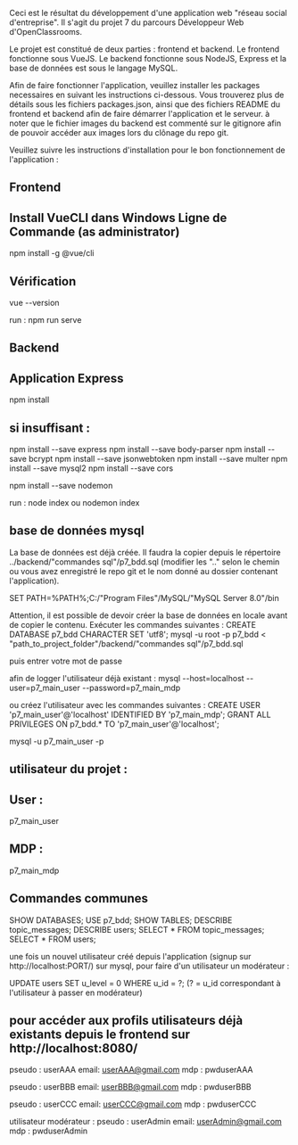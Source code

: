 Ceci est le résultat du développement d'une application web "réseau social d'entreprise".
Il s'agit du projet 7 du parcours Développeur Web d'OpenClassrooms.

Le projet est constitué de deux parties : frontend et backend.
Le frontend fonctionne sous VueJS.
Le backend fonctionne sous NodeJS, Express et la base de données est sous le langage MySQL.

Afin de faire fonctionner l'application, veuillez installer les packages necessaires en suivant les instructions ci-dessous.
Vous trouverez plus de détails sous les fichiers packages.json, ainsi que des fichiers README du frontend et backend afin de faire démarrer l'application et le serveur.
à noter que le fichier images du backend est commenté sur le gitignore afin de pouvoir accéder aux images lors du clônage du repo git.

Veuillez suivre les instructions d'installation pour le bon fonctionnement de l'application :

## Frontend
## Install VueCLI dans Windows Ligne de Commande (as administrator)
npm install -g @vue/cli
## Vérification
vue --version

run :
npm run serve

## Backend
## Application Express
npm install

## si insuffisant :
npm install --save express
npm install --save body-parser
npm install --save bcrypt
npm install --save jsonwebtoken
npm install --save multer
npm install --save mysql2
npm install --save cors

npm install --save nodemon

run :
node index 
ou
nodemon index
## base de données mysql
La base de données est déjà créée.
Il faudra la copier depuis le répertoire ../backend/"commandes sql"/p7_bdd.sql
(modifier les ".." selon le chemin ou vous avez enregistré le repo git et le nom donné au dossier contenant l'application).

SET PATH=%PATH%;C:/"Program Files"/MySQL/"MySQL Server 8.0"/bin

Attention, il est possible de devoir créer la base de données en locale avant de copier le contenu. Exécuter les commandes suivantes :
CREATE DATABASE p7_bdd CHARACTER SET 'utf8';
mysql -u root -p p7_bdd < "path_to_project_folder"/backend/"commandes sql"/p7_bdd.sql

puis entrer votre mot de passe

afin de logger l'utilisateur déjà existant : 
mysql --host=localhost --user=p7_main_user --password=p7_main_mdp

ou créez l'utilisateur avec les commandes suivantes :
CREATE USER 'p7_main_user'@'localhost' IDENTIFIED BY 'p7_main_mdp';
GRANT ALL PRIVILEGES ON p7_bdd.* TO 'p7_main_user'@'localhost';

mysql -u p7_main_user -p

## utilisateur du projet :
## User :
p7_main_user
## MDP :
p7_main_mdp

## Commandes communes
SHOW DATABASES;
USE p7_bdd;
SHOW TABLES;
DESCRIBE topic_messages;
DESCRIBE users;
SELECT * FROM topic_messages;
SELECT * FROM users;

une fois un nouvel utilisateur créé depuis l'application (signup sur http://localhost:PORT/)
sur mysql, pour faire d'un utilisateur un modérateur :

UPDATE users SET u_level = 0 WHERE u_id = ?; 
(? = u_id correspondant à l'utilisateur à passer en modérateur)

## pour accéder aux profils utilisateurs déjà existants depuis le frontend sur http://localhost:8080/
pseudo : userAAA
email: userAAA@gmail.com
mdp : pwduserAAA

pseudo : userBBB
email: userBBB@gmail.com
mdp : pwduserBBB

pseudo : userCCC
email: userCCC@gmail.com
mdp : pwduserCCC

utilisateur modérateur :
pseudo : userAdmin
email: userAdmin@gmail.com
mdp : pwduserAdmin